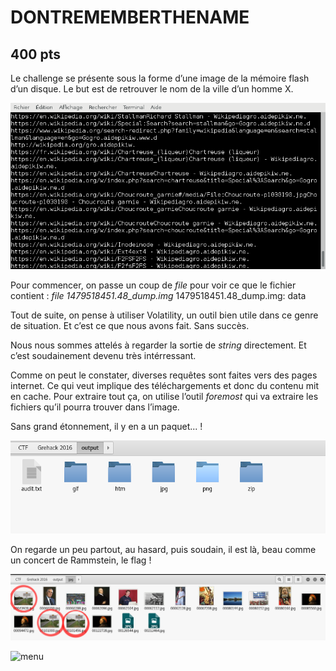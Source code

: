 # DONTREMEMBERTHENAME
## 400 pts

Le challenge se présente sous la forme d’une image de la mémoire flash d’un disque.
Le but est de retrouver le nom de la ville d’un homme X.

![menu](/Forensic/400/Images/strings_sortie.png )


Pour commencer, on passe un coup de _file_ pour voir ce que le fichier contient :
*file 1479518451.48_dump.img*  1479518451.48_dump.img: data

Tout de suite, on pense à utiliser Volatility, un outil bien utile dans ce genre de situation. Et c’est ce que nous avons fait. Sans succès.

Nous nous sommes attelés à regarder la sortie de _string_ directement. Et c’est soudainement devenu très intérressant.

Comme on peut le constater, diverses requêtes sont faites vers des pages internet. Ce qui veut implique des téléchargements et donc du contenu mit en cache.
Pour extraire tout ça, on utilise l’outil _foremost_ qui va extraire les fichiers qu’il pourra trouver dans l’image.

Sans grand étonnement, il y en a un paquet... !

![menu](/Forensic/400/Images/foremost.png )

On regarde un peu partout, au hasard, puis soudain, il est là, beau comme un concert de Rammstein, le flag !

![menu](/Forensic/400/Images/images_forensic.png )

![menu](/Forensic/400/Images/flag.png )
